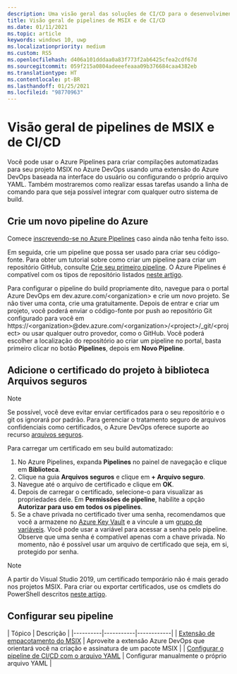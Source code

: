 ```yaml
---
description: Uma visão geral das soluções de CI/CD para o desenvolvimento de aplicativos MSIX
title: Visão geral de pipelines de MSIX e de CI/CD
ms.date: 01/11/2021
ms.topic: article
keywords: windows 10, uwp
ms.localizationpriority: medium
ms.custom: RS5
ms.openlocfilehash: d406a101dddaa0a83f773f2ab6425cfea2cdf67d
ms.sourcegitcommit: 059f215a0804adeeefeaaa09b376684caa4382eb
ms.translationtype: HT
ms.contentlocale: pt-BR
ms.lasthandoff: 01/25/2021
ms.locfileid: "98770963"
---
```

# <a name="msix-and-cicd-pipeline-overview"></a>Visão geral de pipelines de MSIX e de CI/CD

Você pode usar o Azure Pipelines para criar compilações automatizadas para seu projeto MSIX no Azure DevOps usando uma extensão do Azure DevOps baseada na interface do usuário ou configurando o próprio arquivo YAML. Também mostraremos como realizar essas tarefas usando a linha de comando para que seja possível integrar com qualquer outro sistema de build.

## <a name="create-a-new-azure-pipeline"></a>Crie um novo pipeline do Azure

Comece [inscrevendo-se no Azure Pipelines](/azure/devops/pipelines/get-started/pipelines-sign-up) caso ainda não tenha feito isso.

Em seguida, crie um pipeline que possa ser usado para criar seu código-fonte. Para obter um tutorial sobre como criar um pipeline para criar um repositório GitHub, consulte [Crie seu primeiro pipeline](/azure/devops/pipelines/get-started-yaml). O Azure Pipelines é compatível com os tipos de repositório listados [neste artigo](/azure/devops/pipelines/repos).

Para configurar o pipeline do build propriamente dito, navegue para o portal Azure DevOps em dev.azure.com/\<organization\> e crie um novo projeto. Se não tiver uma conta, crie uma gratuitamente. Depois de entrar e criar um projeto, você poderá enviar o código-fonte por push ao repositório Git configurado para você em https://\<organization\>@dev.azure.com/<organization\>/\<project\>/_git/\<project\> ou usar qualquer outro provedor, como o GitHub. Você poderá escolher a localização do repositório ao criar um pipeline no portal, basta primeiro clicar no botão **Pipelines**, depois em **Novo Pipeline**.


## <a name="add-your-project-certificate-to-the-secure-files-library"></a>Adicione o certificado do projeto à biblioteca Arquivos seguros

> [!NOTE]
>Se possível, você deve evitar enviar certificados para o seu repositório e o git os ignorará por padrão. Para gerenciar o tratamento seguro de arquivos confidenciais como certificados, o Azure DevOps oferece suporte ao recurso [arquivos seguros](/azure/devops/pipelines/library/secure-files?view=azure-devops).

Para carregar um certificado em seu build automatizado:

1. No Azure Pipelines, expanda **Pipelines** no painel de navegação e clique em **Biblioteca**.
2. Clique na guia **Arquivos seguros** e clique em **+ Arquivo seguro**.
3. Navegue até o arquivo de certificado e clique em **OK**.
4. Depois de carregar o certificado, selecione-o para visualizar as propriedades dele. Em **Permissões de pipeline**, habilite a opção **Autorizar para uso em todos os pipelines**.
5. Se a chave privada no certificado tiver uma senha, recomendamos que você a armazene no [Azure Key Vault](/azure/key-vault/about-keys-secrets-and-certificates) e a vincule a um [grupo de variáveis](/azure/devops/pipelines/library/variable-groups). Você pode usar a variável para acessar a senha pelo pipeline. Observe que uma senha é compatível apenas com a chave privada. No momento, não é possível usar um arquivo de certificado que seja, em si, protegido por senha.

> [!NOTE]
> A partir do Visual Studio 2019, um certificado temporário não é mais gerado nos projetos MSIX. Para criar ou exportar certificados, use os cmdlets do PowerShell descritos [neste artigo](../package/create-certificate-package-signing.md).

## <a name="configure-your-pipeline"></a>Configurar seu pipeline
| Tópico | Descrição |
|----------|-----------|------------|
| [Extensão de empacotamento do MSIX](msix-packaging-extension.md) | Aproveite a extensão Azure DevOps que orientará você na criação e assinatura de um pacote MSIX |
| [Configurar o pipeline de CI/CD com o arquivo YAML](azure-dev-ops.md) | Configurar manualmente o próprio arquivo YAML |
